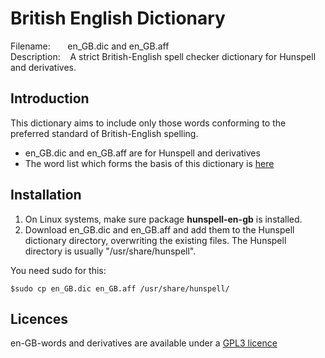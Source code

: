 
# British English Dictionary

Filename:&nbsp;&nbsp;&nbsp;&nbsp;&nbsp;&nbsp;&nbsp;en\_GB.dic and en\_GB.aff<br>
Description:&nbsp;&nbsp;&nbsp;&nbsp;A strict British-English spell checker 
dictionary for Hunspell and derivatives.<br>


## Introduction
This dictionary aims to include only those words conforming to the preferred 
standard of British-English spelling.

* en\_GB.dic and en\_GB.aff are for Hunspell and derivatives
* The word list which forms the basis of this dictionary is 
[here](https://github.com/darmeth/british-english-language-tools/tree/main/british-english-words)


## Installation
1. On Linux systems, make sure package **hunspell-en-gb** is installed.
2. Download en\_GB.dic and en\_GB.aff and add them to the Hunspell dictionary 
directory, overwriting the existing files. The Hunspell directory is usually 
"/usr/share/hunspell".

You need sudo for this:

    $sudo cp en_GB.dic en_GB.aff /usr/share/hunspell/


## Licences
en-GB-words and derivatives are available under a [GPL3 
licence](https://github.com/darmeth/british-english-language-tools/blob/main/en-GB-dictionary/LICENCE)

